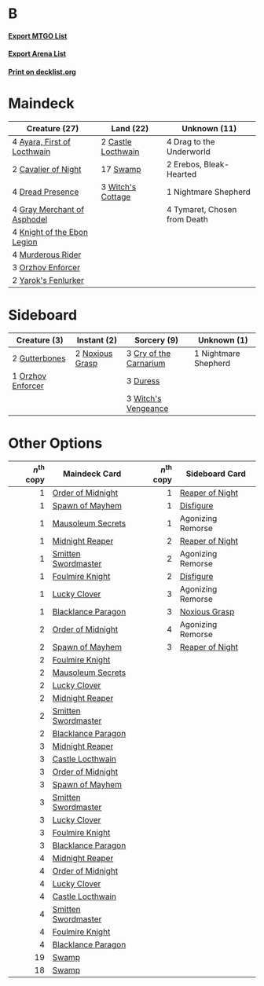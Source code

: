 # B

#### [Export MTGO List](../collection/B/B.txt)
#### [Export Arena List](../collection/B/B_arena.txt)
#### [Print on decklist.org](http://decklist.org/?deckmain=4%09Ayara,%20First%20of%20Locthwain%0A2%09Castle%20Locthwain%0A2%09Cavalier%20of%20Night%0A4%09Drag%20to%20the%20Underworld%0A4%09Dread%20Presence%0A2%09Erebos,%20Bleak-Hearted%0A4%09Gray%20Merchant%20of%20Asphodel%0A4%09Knight%20of%20the%20Ebon%20Legion%0A4%09Murderous%20Rider%0A1%09Nightmare%20Shepherd%0A3%09Orzhov%20Enforcer%0A17%09Swamp%0A4%09Tymaret,%20Chosen%20from%20Death%0A3%09Witch's%20Cottage%0A2%09Yarok's%20Fenlurker&deckside=3%09Cry%20of%20the%20Carnarium%0A3%09Duress%0A2%09Gutterbones%0A1%09Nightmare%20Shepherd%0A2%09Noxious%20Grasp%0A1%09Orzhov%20Enforcer%0A3%09Witch's%20Vengeance)
# Maindeck

|                                            Creature (27)                                             |                                          Land (22)                                          |        Unknown (11)        |
|------------------------------------------------------------------------------------------------------|---------------------------------------------------------------------------------------------|----------------------------|
|4 [Ayara, First of Locthwain](http://gatherer.wizards.com/Pages/Card/Details.aspx?multiverseid=473037)|2 [Castle Locthwain](http://gatherer.wizards.com/Pages/Card/Details.aspx?multiverseid=473203)|4 Drag to the Underworld    |
|2 [Cavalier of Night](http://gatherer.wizards.com/Pages/Card/Details.aspx?multiverseid=466848)        |17 [Swamp](http://gatherer.wizards.com/Pages/Card/Details.aspx?multiverseid=439858)          |2 Erebos, Bleak-Hearted     |
|4 [Dread Presence](http://gatherer.wizards.com/Pages/Card/Details.aspx?multiverseid=466850)           |3 [Witch's Cottage](http://gatherer.wizards.com/Pages/Card/Details.aspx?multiverseid=473211) |1 Nightmare Shepherd        |
|4 [Gray Merchant of Asphodel](http://gatherer.wizards.com/Pages/Card/Details.aspx?multiverseid=389541)|                                                                                             |4 Tymaret, Chosen from Death|
|4 [Knight of the Ebon Legion](http://gatherer.wizards.com/Pages/Card/Details.aspx?multiverseid=466859)|                                                                                             |                            |
|4 [Murderous Rider](http://gatherer.wizards.com/Pages/Card/Details.aspx?multiverseid=473059)          |                                                                                             |                            |
|3 [Orzhov Enforcer](http://gatherer.wizards.com/Pages/Card/Details.aspx?multiverseid=457223)          |                                                                                             |                            |
|2 [Yarok's Fenlurker](http://gatherer.wizards.com/Pages/Card/Details.aspx?multiverseid=466877)        |                                                                                             |                            |


# Sideboard

|                                        Creature (3)                                        |                                       Instant (2)                                        |                                           Sorcery (9)                                           |    Unknown (1)     |
|--------------------------------------------------------------------------------------------|------------------------------------------------------------------------------------------|-------------------------------------------------------------------------------------------------|--------------------|
|2 [Gutterbones](http://gatherer.wizards.com/Pages/Card/Details.aspx?multiverseid=457220)    |2 [Noxious Grasp](http://gatherer.wizards.com/Pages/Card/Details.aspx?multiverseid=466864)|3 [Cry of the Carnarium](http://gatherer.wizards.com/Pages/Card/Details.aspx?multiverseid=457214)|1 Nightmare Shepherd|
|1 [Orzhov Enforcer](http://gatherer.wizards.com/Pages/Card/Details.aspx?multiverseid=457223)|                                                                                          |3 [Duress](http://gatherer.wizards.com/Pages/Card/Details.aspx?multiverseid=14557)               |                    |
|                                                                                            |                                                                                          |3 [Witch's Vengeance](http://gatherer.wizards.com/Pages/Card/Details.aspx?multiverseid=473073)   |                    |


# Other Options

|*n*<sup>th</sup> copy|                                        Maindeck Card                                         |*n*<sup>th</sup> copy|                                      Sideboard Card                                      |
|--------------------:|----------------------------------------------------------------------------------------------|--------------------:|------------------------------------------------------------------------------------------|
|                    1|[Order of Midnight](http://gatherer.wizards.com/Pages/Card/Details.aspx?multiverseid=473061)  |                    1|[Reaper of Night](http://gatherer.wizards.com/Pages/Card/Details.aspx?multiverseid=473064)|
|                    1|[Spawn of Mayhem](http://gatherer.wizards.com/Pages/Card/Details.aspx?multiverseid=457229)    |                    1|[Disfigure](http://gatherer.wizards.com/Pages/Card/Details.aspx?multiverseid=442076)      |
|                    1|[Mausoleum Secrets](http://gatherer.wizards.com/Pages/Card/Details.aspx?multiverseid=452825)  |                    1|Agonizing Remorse                                                                         |
|                    1|[Midnight Reaper](http://gatherer.wizards.com/Pages/Card/Details.aspx?multiverseid=452827)    |                    2|[Reaper of Night](http://gatherer.wizards.com/Pages/Card/Details.aspx?multiverseid=473064)|
|                    1|[Smitten Swordmaster](http://gatherer.wizards.com/Pages/Card/Details.aspx?multiverseid=473067)|                    2|Agonizing Remorse                                                                         |
|                    1|[Foulmire Knight](http://gatherer.wizards.com/Pages/Card/Details.aspx?multiverseid=473052)    |                    2|[Disfigure](http://gatherer.wizards.com/Pages/Card/Details.aspx?multiverseid=442076)      |
|                    1|[Lucky Clover](http://gatherer.wizards.com/Pages/Card/Details.aspx?multiverseid=473188)       |                    3|Agonizing Remorse                                                                         |
|                    1|[Blacklance Paragon](http://gatherer.wizards.com/Pages/Card/Details.aspx?multiverseid=473041) |                    3|[Noxious Grasp](http://gatherer.wizards.com/Pages/Card/Details.aspx?multiverseid=466864)  |
|                    2|[Order of Midnight](http://gatherer.wizards.com/Pages/Card/Details.aspx?multiverseid=473061)  |                    4|Agonizing Remorse                                                                         |
|                    2|[Spawn of Mayhem](http://gatherer.wizards.com/Pages/Card/Details.aspx?multiverseid=457229)    |                    3|[Reaper of Night](http://gatherer.wizards.com/Pages/Card/Details.aspx?multiverseid=473064)|
|                    2|[Foulmire Knight](http://gatherer.wizards.com/Pages/Card/Details.aspx?multiverseid=473052)    |                     |                                                                                          |
|                    2|[Mausoleum Secrets](http://gatherer.wizards.com/Pages/Card/Details.aspx?multiverseid=452825)  |                     |                                                                                          |
|                    2|[Lucky Clover](http://gatherer.wizards.com/Pages/Card/Details.aspx?multiverseid=473188)       |                     |                                                                                          |
|                    2|[Midnight Reaper](http://gatherer.wizards.com/Pages/Card/Details.aspx?multiverseid=452827)    |                     |                                                                                          |
|                    2|[Smitten Swordmaster](http://gatherer.wizards.com/Pages/Card/Details.aspx?multiverseid=473067)|                     |                                                                                          |
|                    2|[Blacklance Paragon](http://gatherer.wizards.com/Pages/Card/Details.aspx?multiverseid=473041) |                     |                                                                                          |
|                    3|[Midnight Reaper](http://gatherer.wizards.com/Pages/Card/Details.aspx?multiverseid=452827)    |                     |                                                                                          |
|                    3|[Castle Locthwain](http://gatherer.wizards.com/Pages/Card/Details.aspx?multiverseid=473203)   |                     |                                                                                          |
|                    3|[Order of Midnight](http://gatherer.wizards.com/Pages/Card/Details.aspx?multiverseid=473061)  |                     |                                                                                          |
|                    3|[Spawn of Mayhem](http://gatherer.wizards.com/Pages/Card/Details.aspx?multiverseid=457229)    |                     |                                                                                          |
|                    3|[Smitten Swordmaster](http://gatherer.wizards.com/Pages/Card/Details.aspx?multiverseid=473067)|                     |                                                                                          |
|                    3|[Lucky Clover](http://gatherer.wizards.com/Pages/Card/Details.aspx?multiverseid=473188)       |                     |                                                                                          |
|                    3|[Foulmire Knight](http://gatherer.wizards.com/Pages/Card/Details.aspx?multiverseid=473052)    |                     |                                                                                          |
|                    3|[Blacklance Paragon](http://gatherer.wizards.com/Pages/Card/Details.aspx?multiverseid=473041) |                     |                                                                                          |
|                    4|[Midnight Reaper](http://gatherer.wizards.com/Pages/Card/Details.aspx?multiverseid=452827)    |                     |                                                                                          |
|                    4|[Order of Midnight](http://gatherer.wizards.com/Pages/Card/Details.aspx?multiverseid=473061)  |                     |                                                                                          |
|                    4|[Lucky Clover](http://gatherer.wizards.com/Pages/Card/Details.aspx?multiverseid=473188)       |                     |                                                                                          |
|                    4|[Castle Locthwain](http://gatherer.wizards.com/Pages/Card/Details.aspx?multiverseid=473203)   |                     |                                                                                          |
|                    4|[Smitten Swordmaster](http://gatherer.wizards.com/Pages/Card/Details.aspx?multiverseid=473067)|                     |                                                                                          |
|                    4|[Foulmire Knight](http://gatherer.wizards.com/Pages/Card/Details.aspx?multiverseid=473052)    |                     |                                                                                          |
|                    4|[Blacklance Paragon](http://gatherer.wizards.com/Pages/Card/Details.aspx?multiverseid=473041) |                     |                                                                                          |
|                   19|[Swamp](http://gatherer.wizards.com/Pages/Card/Details.aspx?multiverseid=439858)              |                     |                                                                                          |
|                   18|[Swamp](http://gatherer.wizards.com/Pages/Card/Details.aspx?multiverseid=439858)              |                     |                                                                                          |

